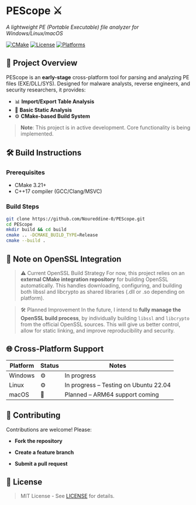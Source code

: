 # PEScope :crossed_swords:  
*A lightweight PE (Portable Executable) file analyzer for Windows/Linux/macOS*  

[![CMake](https://img.shields.io/badge/CMake-3.21+-064F8C?logo=cmake)](https://cmake.org)
[![License](https://img.shields.io/badge/license-MIT-blue.svg)](LICENSE)
[![Platforms](https://img.shields.io/badge/Windows%20%7C%20Linux%20%7C%20macOS-cross--platform-brightgreen)]()

## :mag_right: Project Overview  
PEScope is an **early-stage** cross-platform tool for parsing and analyzing PE files (EXE/DLL/SYS). Designed for malware analysts, reverse engineers, and security researchers, it provides:  

- :bar_chart: **Import/Export Table Analysis**  
- :microscope: **Basic Static Analysis**  
- :gear: **CMake-based Build System**  

> **Note**: This project is in active development. Core functionality is being implemented.

## :hammer_and_wrench: Build Instructions  

### Prerequisites  
- CMake 3.21+  
- C++17 compiler (GCC/Clang/MSVC)  

### Build Steps  
```bash
git clone https://github.com/Noureddine-0/PEScope.git
cd PEScope
mkdir build && cd build
cmake .. -DCMAKE_BUILD_TYPE=Release
cmake --build .
```
## :page_facing_up: Note on OpenSSL Integration
>  ⚠️ Current OpenSSL Build Strategy
For now, this project relies on an **external CMake integration repository** for building OpenSSL automatically. This handles downloading, configuring, and building both libssl and libcrypto as shared libraries (.dll or .so depending on platform).

> :hammer_and_wrench: Planned Improvement
In the future, I intend to **fully manage the OpenSSL build process**, by individually building `libssl` and `libcrypto` from the official OpenSSL sources. This will give us better control, allow for static linking, and improve reproducibility and security.

## 🌐 Cross-Platform Support
| Platform | Status              | Notes                                   |
|----------|---------------------|-----------------------------------------|
| Windows  | :gear:              | In progress                             |
| Linux    | :gear:              | In progress – Testing on Ubuntu 22.04   |
| macOS    | :construction:      | Planned – ARM64 support coming          |

## :handshake: Contributing
Contributions are welcome! Please:

- **Fork the repository**

- **Create a feature branch**

- **Submit a pull request**

## :page_facing_up: License

> MIT License - See [LICENSE](https://github.com/Noureddine-0/PEScope/blob/main/LICENSE) for details.